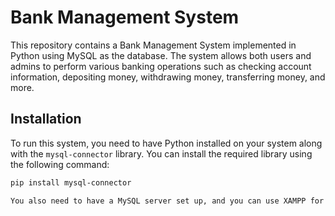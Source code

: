 # Bank Management System

This repository contains a Bank Management System implemented in Python using MySQL as the database. The system allows both users and admins to perform various banking operations such as checking account information, depositing money, withdrawing money, transferring money, and more.

## Installation

To run this system, you need to have Python installed on your system along with the `mysql-connector` library. You can install the required library using the following command:

```bash
pip install mysql-connector

You also need to have a MySQL server set up, and you can use XAMPP for local development.
